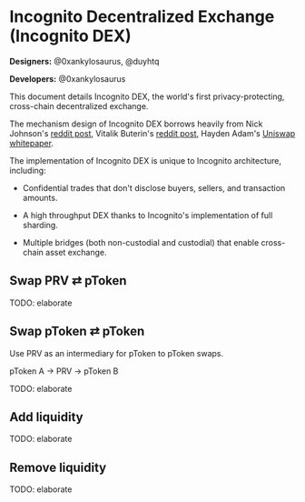 # Incognito Decentralized Exchange (Incognito DEX)

**Designers:** @0xankylosaurus, @duyhtq

**Developers:** @0xankylosaurus

This document details Incognito DEX, the world's first privacy-protecting, cross-chain decentralized exchange. 

The mechanism design of Incognito DEX borrows heavily from Nick Johnson's [reddit post](https://www.reddit.com/r/ethereum/comments/54l32y/euler_the_simplest_exchange_and_currency/), Vitalik Buterin's [reddit post](https://www.reddit.com/r/ethereum/comments/55m04x/lets_run_onchain_decentralized_exchanges_the_way/), Hayden Adam's [Uniswap whitepaper](https://hackmd.io/@477aQ9OrQTCbVR3fq1Qzxg/HJ9jLsfTz). 

The implementation of Incognito DEX is unique to Incognito architecture, including:

* Confidential trades that don't disclose buyers, sellers, and transaction amounts.

* A high throughput DEX thanks to Incognito's implementation of full sharding.

* Multiple bridges (both non-custodial and custodial) that enable cross-chain asset exchange.

## Swap PRV ⇄ pToken

TODO: elaborate  

## Swap pToken ⇄ pToken

Use PRV as an intermediary for pToken to pToken swaps.

pToken A → PRV → pToken B 

TODO: elaborate  

## Add liquidity

TODO: elaborate  

## Remove liquidity

TODO: elaborate  